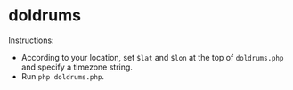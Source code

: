 # doldrums

Instructions:

* According to your location, set `$lat` and `$lon` at the top of `doldrums.php` and specify a timezone string.
* Run `php doldrums.php`.
